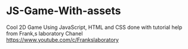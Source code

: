 # JS-Game-With-assets

Cool 2D Game Using JavaScript, HTML and CSS done with tutorial help from
Frank,s laboratory Chanel 
https://www.youtube.com/c/Frankslaboratory
